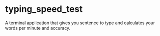 # typing_speed_test
A terminal application that gives you sentence to type and calculates your words per minute and accuracy.
